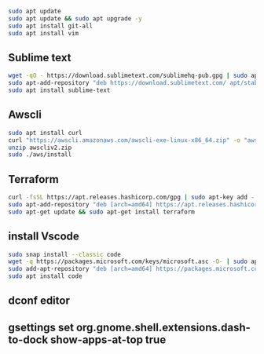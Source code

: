 ``` bash
sudo apt update
sudo apt update && sudo apt upgrade -y 
sudo apt install git-all
sudo apt install vim
```




## Sublime text 
``` bash
wget -qO - https://download.sublimetext.com/sublimehq-pub.gpg | sudo apt-key add
sudo apt-add-repository "deb https://download.sublimetext.com/ apt/stable/"
sudo apt install sublime-text
```

## Awscli
``` bash
sudo apt install curl
curl "https://awscli.amazonaws.com/awscli-exe-linux-x86_64.zip" -o "awscliv2.zip"
unzip awscliv2.zip
sudo ./aws/install
```


## Terraform
``` bash
curl -fsSL https://apt.releases.hashicorp.com/gpg | sudo apt-key add -
sudo apt-add-repository "deb [arch=amd64] https://apt.releases.hashicorp.com $(lsb_release -cs) main"
sudo apt-get update && sudo apt-get install terraform
```

## install Vscode 
``` bash
sudo snap install --classic code
wget -q https://packages.microsoft.com/keys/microsoft.asc -O- | sudo apt-key add -
sudo add-apt-repository "deb [arch=amd64] https://packages.microsoft.com/repos/vscode stable main"
sudo apt install code
```

## dconf editor
## gsettings set org.gnome.shell.extensions.dash-to-dock show-apps-at-top true

